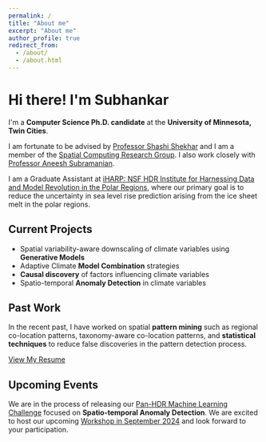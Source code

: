 ```yaml
---
permalink: /
title: "About me"
excerpt: "About me"
author_profile: true
redirect_from: 
  - /about/
  - /about.html
---
```


<div class="intro-section">
  <h1>Hi there! I'm Subhankar</h1>
  <p class="highlight">I'm a <strong>Computer Science Ph.D. candidate</strong> at the <strong>University of Minnesota, Twin Cities</strong>.</p>
</div>

<div class="advisors-section">
  <p>I am fortunate to be advised by <a href="https://www-users.cse.umn.edu/~shekhar/" class="advisor-link">Professor Shashi Shekhar</a> and I am a member of the <a href="http://www.spatial.cs.umn.edu/" class="group-link">Spatial Computing Research Group</a>. I also work closely with <a href="https://www.colorado.edu/atoc/aneesh-subramanian-hehimhis" class="advisor-link">Professor Aneesh Subramanian</a>.</p>
</div>

<div class="work-section">
  <p>I am a Graduate Assistant at <a href="https://iharp.umbc.edu/people/" class="work-link">iHARP: NSF HDR Institute for Harnessing Data and Model Revolution in the Polar Regions</a>, where our primary goal is to reduce the uncertainty in sea level rise prediction arising from the ice sheet melt in the polar regions.</p>
</div>

<div class="project-section">
  <h2 class="section-title">Current Projects</h2>
  <ul class="project-list">
    <li><i class="fas fa-chart-line"></i> Spatial variability-aware downscaling of climate variables using <strong>Generative Models</strong></li>
    <li><i class="fas fa-code-branch"></i> Adaptive Climate <strong>Model Combination</strong> strategies</li>
    <li><i class="fas fa-search"></i> <strong>Causal discovery</strong> of factors influencing climate variables</li>
    <li><i class="fas fa-exclamation-triangle"></i> Spatio-temporal <strong>Anomaly Detection</strong> in climate variables</li>
  </ul>
</div>

<div class="past-work">
  <h2 class="section-title">Past Work</h2>
  <p>In the recent past, I have worked on spatial <strong>pattern mining</strong> such as regional co-location patterns, taxonomy-aware co-location patterns, and <strong>statistical techniques</strong> to reduce false discoveries in the pattern detection process.</p>
</div>

<div class="cta-section">
  <a href="{{ site.author.resume }}" class="btn btn--info btn--large">View My Resume</a>
</div>

<div class="upcoming-section">
  <h2 class="section-title">Upcoming Events</h2>
  <p>We are in the process of releasing our <a href="https://www.nsfhdr.org/mlchallenge" class="event-link">Pan-HDR Machine Learning Challenge</a> focused on <strong>Spatio-temporal Anomaly Detection</strong>. We are excited to host our upcoming <a href="https://indico.cern.ch/event/1364455/" class="event-link">Workshop in September 2024</a> and look forward to your participation.</p>
</div>